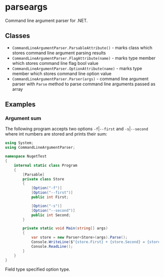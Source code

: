 # parseargs

Command line argument parser for .NET.

## Classes

- `CommandLineArgumentParser.ParsableAttribute()` - marks class which stores command line argument parsing results
- `CommandLineArgumentParser.FlagAttribute(name)` - marks type member which stores command line flag bool value
- `CommandLineArgumentParser.OptionAttribute(name)` - marks type member which stores command line option value
- `CommandLineArgumentParser.Parser(args)` - command line argument parser with `Parse` method to parse command line arguments passed as array

## Examples
### Argument sum

The following program accepts two options `-f`|`--first` and `-s`|`--second` where int numbers are stored and prints their sum:
```cs
using System;
using CommandLineArgumentParser;

namespace NugetTest
{
    internal static class Program
    {
        [Parsable]
        private class Store
        {
            [Option("-f")]
            [Option("--first")]
            public int First;

            [Option("-s")]
            [Option("--second")]
            public int Second;
        }

        private static void Main(string[] args)
        {
            var store = new Parser<Store>(args).Parse();
            Console.WriteLine($"{store.First} + {store.Second} = {store.First + store.Second}");
            Console.ReadLine();
        }
    }
}
```
Field type specified option type.
